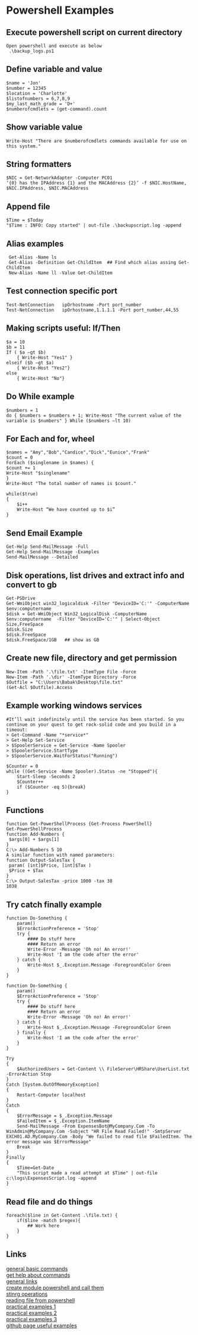 # Powershell Examples
## Execute powershell script on current directory
```
Open powershell and execute as below
 .\backup_logs.ps1
```
## Define variable and value
```
$name = 'Jon'
$number = 12345
$location = 'Charlotte'
$listofnumbers = 6,7,8,9
$my_last_math_grade = 'D+'
$numberofcmdlets = (get-command).count
```
## Show variable value
```
Write-Host "There are $numberofcmdlets commands available for use on this system."
```
## String formatters
```
$NIC = Get-NetworkAdapter -Computer PC01
‘{0} has the IPAddress {1} and the MACAddress {2}’ -f $NIC.HostName, $NIC.IPAddress, $NIC.MACAddress
```
## Append file
```
$Time = $Today
"$Time : INFO: Copy started" | out-file .\backupscript.log -append
```
## Alias examples
```
 Get-Alias -Name ls
 Get-Alias -Definition Get-ChildItem  ## Find which alias assing Get-ChildItem
 New-Alias -Name ll -Value Get-ChildItem
 ```
## Test connection specific port
```
Test-NetConnection   ipOrhostname -Port port_number
Test-NetConnection   ipOrhostname,1.1.1.1 -Port port_number,44,55
```
## Making scripts useful: If/Then
```
$a = 10
$b = 11
If ( $a –gt $b) 
    { Write-Host "Yes1" }
elseif ($b –gt $a)
    { Write-Host "Yes2"}
else 
    { Write-Host "No"}
```
## Do While example
```
$numbers = 1
do { $numbers = $numbers + 1; Write-Host "The current value of the variable is $numbers" } While ($numbers –lt 10)
```
## For Each and for, wheel
```
$names = "Amy","Bob","Candice","Dick","Eunice","Frank"
$count = 0
ForEach ($singlename in $names) {
$count += 1
Write-Host "$singlename"
}
Write-Host "The total number of names is $count."

while($true)
{
    $i++
    Write-Host “We have counted up to $i”
}
```
## Send Email Example
```
Get-Help Send-MailMessage -Full
Get-Help Send-MailMessage -Examples
Send-MailMessage --Detailed  
```
## Disk operations, list drives and extract info and convert to gb
```
Get-PSDrive
Get-WmiObject win32_logicaldisk -Filter "DeviceID='C:'" -ComputerName $env:computername
$disk = Get-WmiObject Win32_LogicalDisk -ComputerName $env:computername  -Filter "DeviceID='C:'" | Select-Object Size,FreeSpace
$disk.Size
$disk.FreeSpace
$disk.FreeSpace/1GB   ## show as GB
```
## Create new file, directory and get  permission
```
New-Item -Path '.\file.txt' -ItemType File -Force
New-Item -Path '.\dir' -ItemType Directory -Force
$Outfile = "C:\Users\Babak\Desktop\file.txt"
(Get-Acl $Outfile).Access
```
## Example working  windows services
```
#It’ll wait indefinitely until the service has been started. So you continue on your quest to get rock-solid code and you build in a timeout:
> Get-Command -Name "*service*"
> Get-Help Set-Service
> $SpoolerService = Get-Service -Name Spooler
> $SpoolerService.StartType
> $SpoolerService.WaitForStatus("Running")

$Counter = 0
while ((Get-Service -Name Spooler).Status -ne "Stopped"){
    Start-Sleep -Seconds 2
    $Counter++
    if ($Counter -eq 5){break}
}
```
## Functions
```
function Get-PowerShellProcess {Get-Process PowerShell}
Get-PowerShellProcess
function Add-Numbers {
 $args[0] + $args[1]
}
C:\> Add-Numbers 5 10
A similar function with named parameters:
function Output-SalesTax {
 param( [int]$Price, [int]$Tax )
 $Price + $Tax
}
C:\> Output-SalesTax -price 1000 -tax 38
1038
```
## Try catch finally example
```
function Do-Something {
    param()
    $ErrorActionPreference = 'Stop'
    try {
        #### Do stuff here
        #### Return an error
        Write-Error -Message 'Oh no! An error!'
        Write-Host 'I am the code after the error'
    } catch {
        Write-Host $_.Exception.Message -ForegroundColor Green
    }
}
```
```
function Do-Something {
    param()
    $ErrorActionPreference = 'Stop'
    try {
        #### Do stuff here
        #### Return an error
        Write-Error -Message 'Oh no! An error!'
    } catch {
        Write-Host $_.Exception.Message -ForegroundColor Green
    } finally {
        Write-Host 'I am the code after the error'
    }
}
```
```
Try
{
    $AuthorizedUsers = Get-Content \\ FileServer\HRShare\UserList.txt -ErrorAction Stop
}
Catch [System.OutOfMemoryException]
{
    Restart-Computer localhost
}
Catch
{
    $ErrorMessage = $_.Exception.Message
    $FailedItem = $_.Exception.ItemName
    Send-MailMessage -From ExpensesBot@MyCompany.Com -To WinAdmin@MyCompany.Com -Subject "HR File Read Failed!" -SmtpServer EXCH01.AD.MyCompany.Com -Body "We failed to read file $FailedItem. The error message was $ErrorMessage"
    Break
}
Finally
{
    $Time=Get-Date
    "This script made a read attempt at $Time" | out-file c:\logs\ExpensesScript.log -append
}
```
## Read file and do things
```
foreach($line in Get-Content .\file.txt) {
    if($line -match $regex){
        ## Work here
    }
}
```

## Links
[general basic commands](http://powershelltutorial.net/Commands/script/)<br/>
[get help about commands](https://www.techrepublic.com/blog/windows-and-office/basic-windows-powershell-commands-you-should-already-know/ )<br/>
[general links ](https://stackify.com/what-are-powershell-commands/)<br/>
[create module powershell and call them](https://sid-500.com/2017/11/10/powershell-functions-how-to-create-your-first-powershell-module-command/)<br/>
[stinrg operations](https://4sysops.com/archives/strings-in-powershell-replace-compare-concatenate-split-substring)<br/>
[reading file from powershell](https://www.sqlshack.com/reading-file-data-with-powershell/)<br/>
[practical examples 1](http://sonnypuijk.nl/wp/powershell-102/)<br/>
[practical examples 2](https://www.howtogeek.com/141495/geek-school-writing-your-first-full-powershell-script/)<br/>
[practical examples 3](http://powershell-guru.com/)<br/>
[github page useful examples](https://github.com/topics/powershell-scripts)
